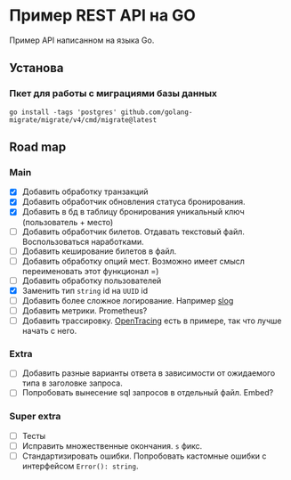 # Пример REST API на GO

Пример API написанном на языка Go.

## Установа

### Пкет для работы с миграциями базы данных

```shell
go install -tags 'postgres' github.com/golang-migrate/migrate/v4/cmd/migrate@latest
```

## Road map

### Main

- [x] Добавить обработку транзакций
- [x] Добавить обработчик обновления статуса бронирования.
- [x] Добавить в бд в таблицу бронирования уникальный ключ (пользователь + место)
- [ ] Добавить обработчик билетов. Отдавать текстовый файл. Воспользоваться наработками.
- [ ] Добавить кеширование билетов в файл.
- [ ] Добавить обработку опций мест. Возможно имеет смысл переименовать этот функционал =)
- [ ] Добавить обработку пользователей
- [x] Заменить тип `string` id на `UUID` id
- [ ] Добавить более сложное логирование. Например [slog](https://pkg.go.dev/log/slog)
- [ ] Добавить метрики. Prometheus?
- [ ] Добавить трассировку. [OpenTracing](https://opentracing.io/docs/) есть в примере, так что лучше начать с него.

### Extra

- [ ] Добавить разные варианты ответа в зависимости от ожидаемого типа в заголовке запроса.
- [ ] Попробовать вынесение sql запросов в отдельный файл. Embed?

### Super extra

- [ ] Тесты
- [ ] Исправить множественные окончания. `s` фикс.
- [ ] Стандартизировать ошибки. Попробовать кастомные ошибки с интерфейсом `Error(): string`.
